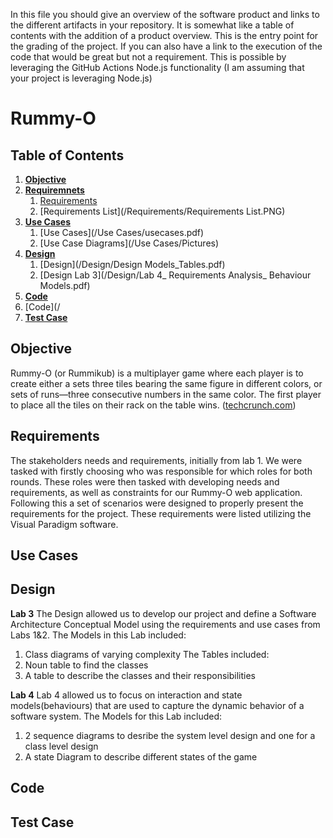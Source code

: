 In this file you should give an overview of the software product and links to the different artifacts in your repository.
It is somewhat like a table of contents with the addition of a product overview.
This is the entry point for the grading of the project. 
If you can also have a link to the execution of the code that would be great but not a requirement.
This is possible by leveraging the GitHub Actions Node.js functionality (I am assuming that your project is leveraging Node.js)

  
# Rummy-O


## Table of Contents
1. [**Objective**](#objective)
2. [**Requiremnets**](#requirements)
    1. [Requirements](/Requirements/README.md)
    2. [Requirements List](/Requirements/Requirements List.PNG)
3. [**Use Cases**](#use-cases)
    1. [Use Cases](/Use Cases/usecases.pdf)
    2. [Use Case Diagrams](/Use Cases/Pictures)
4. [**Design**](#design)
    1. [Design](/Design/Design Models_Tables.pdf)
    2. [Design Lab 3](/Design/Lab 4_ Requirements Analysis_ Behaviour Models.pdf)
5. [**Code**](#code)
  1. [Code](/
6. [**Test Case**](#test-case)



## Objective
Rummy-O (or Rummikub) is a multiplayer game where each player is to create either a sets three tiles bearing the same figure in different colors, or sets of runs—three consecutive numbers in the same color. The first player to place all the tiles on their rack on the table wins. (<a href="techcrunch.com">techcrunch.com</a>)


## Requirements
The stakeholders needs and requirements, initially from lab 1. We were tasked with firstly choosing who was responsible for which roles for both rounds. These roles were then tasked with developing needs and requirements, as well as constraints for our Rummy-O web application. Following this a set of scenarios were designed to properly present the requirements for the project. These requirements were listed utilizing the Visual Paradigm software.

## Use Cases



## Design
**Lab 3**
The Design allowed us to develop our project and define a Software Architecture Conceptual Model using the requirements and use cases from Labs 1&2. The Models in this Lab included:

1. Class diagrams of varying complexity The Tables included:
2. Noun table to find the classes
3. A table to describe the classes and their responsibilities

**Lab 4**
Lab 4 allowed us to focus on interaction and state models(behaviours) that are used to capture the dynamic behavior of a software system. The Models for this Lab included:

1. 2 sequence diagrams to desribe the system level design and one for a class level design
2. A state Diagram to describe different states of the game


## Code


## Test Case
